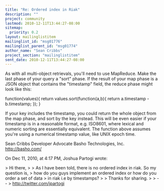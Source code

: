 ```yaml
---
title: "Re: Ordered index in Riak"
description: ""
project: community
lastmod: 2010-12-11T13:44:27-08:00
sitemap:
  priority: 0.2
layout: mailinglistitem
mailinglist_id: "msg01776"
mailinglist_parent_id: "msg01774"
author_name: "Sean Cribbs"
project_section: "mailinglistitem"
sent_date: 2010-12-11T13:44:27-08:00
---
```



As with all multi-object retrievals, you'll need to use MapReduce. Make the 
last phase of your query a "sort" phase. If the result of your map phase is a 
JSON object that contains the "timestamp" field, the reduce phase might look 
like this:

function(values){
 return values.sort(function(a,b){ return a.timestamp - b.timestamp; });
}

If your key includes the timestamp, you could return the whole object from the 
map phase, and sort by the key instead. This will be even easier if your 
timestamp is in a reasonable format, e.g. ISO8601, where lexical and numeric 
sorting are essentially equivalent. The function above assumes you're using a 
numerical timestamp value, like UNIX epoch time.

Sean Cribbs 
Developer Advocate
Basho Technologies, Inc.
http://basho.com/

On Dec 11, 2010, at 4:17 PM, Joshua Partogi wrote:

&gt; Hi there,
&gt; 
&gt; As I have been told, there is no ordered index in riak. So my question is, 
&gt; how do you guys implement an ordered index or how do you order a set of data 
&gt; in riak i.e by timestamps?
&gt; 
&gt; Thanks for sharing.
&gt; 
&gt; -- 
&gt; http://twitter.com/jpartogi


